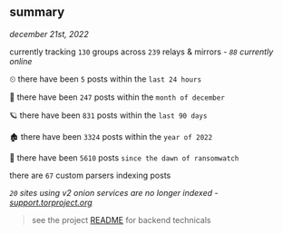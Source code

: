 
## summary
_december 21st, 2022_

currently tracking `130` groups across `239` relays & mirrors - _`88` currently online_

⏲ there have been `5` posts within the `last 24 hours`

🦈 there have been `247` posts within the `month of december`

🪐 there have been `831` posts within the `last 90 days`

🏚 there have been `3324` posts within the `year of 2022`

🦕 there have been `5610` posts `since the dawn of ransomwatch`

there are `67` custom parsers indexing posts

_`20` sites using v2 onion services are no longer indexed - [support.torproject.org](https://support.torproject.org/onionservices/v2-deprecation/)_

> see the project [README](https://github.com/joshhighet/ransomwatch#ransomwatch--) for backend technicals
